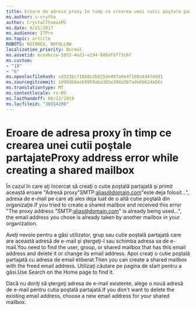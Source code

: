 ```yaml
---
title: Eroare de adresa proxy în timp ce crearea unei cutii poştale partajate
ms.author: v-crytho
author: CrystalThomasMS
ms.date: 8/21/2017
ms.audience: ITPro
ms.topic: article
ROBOTS: NOINDEX, NOFOLLOW
localization_priority: Normal
ms.assetid: ece4bcce-1053-4ed3-a194-9d0af8f73c6f
ms.custom:
- "19"
- "6"
ms.openlocfilehash: cd3236c71868c2b625de407a9e4f160a8d47ddd1
ms.sourcegitcommit: 1d98db8acb9959aba3b5e308a567ade6b62da56c
ms.translationtype: MT
ms.contentlocale: ro-RO
ms.lasthandoff: 08/22/2019
ms.locfileid: "36554200"
---
```

# <a name="proxy-address-error-while-creating-a-shared-mailbox"></a><span data-ttu-id="b54fe-102">Eroare de adresa proxy în timp ce crearea unei cutii poştale partajate</span><span class="sxs-lookup"><span data-stu-id="b54fe-102">Proxy address error while creating a shared mailbox</span></span>

<span data-ttu-id="b54fe-103">În cazul în care aţi încercat să creaţi o cutie poştală partajată şi primit această eroare "Adresă proxy"SMTP:alias@domain.com"este deja folosit...", adresa de e-mail pe care aţi ales deja luat de o altă cutie poştală din organizaţie.</span><span class="sxs-lookup"><span data-stu-id="b54fe-103">If you tried to create a shared mailbox and received this error "The proxy address "SMTP:alias@domain.com" is already being used…", the email address you chose is already taken by another mailbox in your organization.</span></span>
  
<span data-ttu-id="b54fe-104">Aveţi nevoie pentru a găsi utilizator, grup sau cutie poştală partajată care are această adresă de e-mail şi ştergeţi-l sau schimba adresa sa de e-mail.</span><span class="sxs-lookup"><span data-stu-id="b54fe-104">You need to find the user, group, or shared mailbox that has this email address and delete it or change its email address.</span></span> <span data-ttu-id="b54fe-105">Apoi creaţi o cutie poştală partajată cu adresa de email eliberat.</span><span class="sxs-lookup"><span data-stu-id="b54fe-105">Then you can create a shared mailbox with the freed email address.</span></span> <span data-ttu-id="b54fe-106">Utilizaţi căutare pe pagina de start pentru a găsi.</span><span class="sxs-lookup"><span data-stu-id="b54fe-106">Use Search on the Home page to find it.</span></span>
  
<span data-ttu-id="b54fe-107">Dacă nu doriţi să ştergeţi adresa de e-mail existente, alege o nouă adresă de e-mail pentru cutia poştală partajată.</span><span class="sxs-lookup"><span data-stu-id="b54fe-107">If you don't want to delete the existing email address, choose a new email address for your shared mailbox.</span></span>
  